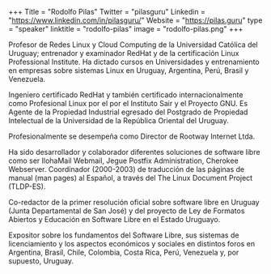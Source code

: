 +++
Title = "Rodolfo Pilas"
Twitter = "pilasguru"
Linkedin = "https://www.linkedin.com/in/pilasguru/"
Website = "https://pilas.guru"
type = "speaker"
linktitle = "rodolfo-pilas"
image = "rodolfo-pilas.png"
+++

Profesor de Redes Linux y Cloud Computing de la Universidad Católica del Uruguay; entrenador y examinador RedHat y de la certificación Linux Professional Institute. Ha dictado cursos en Universidades y entrenamiento en empresas sobre sistemas Linux en Uruguay, Argentina, Perú, Brasil y Venezuela.

Ingeniero certificado RedHat y también certificado internacionalmente como Profesional Linux por el por el Instituto Sair y el Proyecto GNU. Es Agente de la Propiedad Industrial egresado del Postgrado de Propiedad Intelectual de la Universidad de la República Oriental del Uruguay.

Profesionalmente se desempeña como Director de Rootway Internet Ltda.

Ha sido desarrollador y colaborador diferentes soluciones de software libre como ser IlohaMail Webmail, Jegue Postfix Administration, Cherokee Webserver. Coordinador (2000-2003) de traducción de las páginas de manual (man pages) al Español, a través del The Linux Document Project (TLDP-ES).

Co-redactor de la primer resolución oficial sobre software libre en Uruguay (Junta Departamental de San José) y del proyecto de Ley de Formatos Abiertos y Educación en Software Libre en el Estado Uruguayo.

Expositor sobre los fundamentos del Software Libre, sus sistemas de licenciamiento y los aspectos económicos y sociales en distintos foros en Argentina, Brasil, Chile, Colombia, Costa Rica, Perú, Venezuela y, por supuesto, Uruguay.